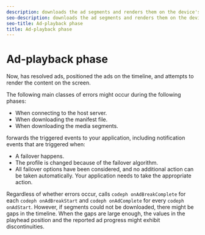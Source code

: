 ```yaml
---
description: downloads the ad segments and renders them on the device's screen.
seo-description: downloads the ad segments and renders them on the device's screen.
seo-title: Ad-playback phase
title: Ad-playback phase
---
```


# Ad-playback phase

Now,  has resolved ads, positioned the ads on the timeline, and attempts to render the content on the screen.

The following main classes of errors might occur during the following phases:
* When connecting to the host server.
* When downloading the manifest file.
* When downloading the media segments.

forwards the triggered events to your application, including notification events that are triggered when:
* A failover happens.
* The profile is changed because of the failover algorithm.
* All failover options have been considered, and no additional action can be taken automatically.
  Your application needs to take the appropriate action.
  
  

Regardless of whether errors occur,  calls `codeph onAdBreakComplete` for each `codeph onAdBreakStart` and `codeph onAdComplete` for every `codeph onAdStart`. However, if segments could not be downloaded, there might be gaps in the timeline. When the gaps are large enough, the values in the playhead position and the reported ad progress might exhibit discontinuities.

